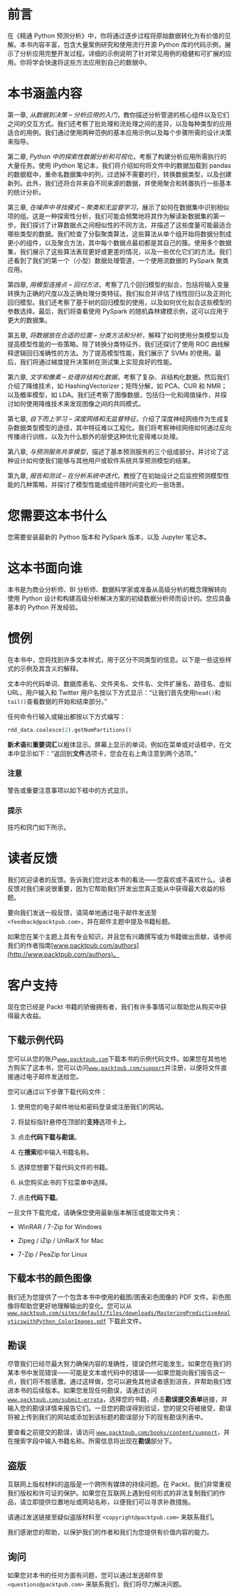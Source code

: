 # 前言

在《精通 Python 预测分析》中，你将通过逐步过程将原始数据转化为有价值的见解。本书内容丰富，包含大量案例研究和使用流行开源 Python 库的代码示例，展示了分析应用完整开发过程。详细的示例说明了针对常见用例的稳健和可扩展的应用。你将学会快速将这些方法应用到自己的数据中。

# 本书涵盖内容

第一章, *从数据到决策 – 分析应用的入门*，教你描述分析管道的核心组件以及它们之间的交互方式。我们还考察了批处理和流处理之间的差异，以及每种类型的应用适合的用例。我们通过使用两种范例的基本应用示例以及每个步骤所需的设计决策来指导。

第二章, *Python 中的探索性数据分析和可视化*，考察了构建分析应用所需执行的大量任务。使用 IPython 笔记本，我们将介绍如何将文件中的数据加载到 pandas 的数据框中，重命名数据集中的列，过滤掉不需要的行，转换数据类型，以及创建新列。此外，我们还将合并来自不同来源的数据，并使用聚合和转置执行一些基本的统计分析。

第三章, *在噪声中寻找模式 – 聚类和无监督学习*，展示了如何在数据集中识别相似项的组。这是一种探索性分析，我们可能会频繁地将其作为解读新数据集的第一步。我们探讨了计算数据点之间相似性的不同方法，并描述了这些度量可能最适合哪些类型的数据。我们检查了分裂聚类算法，这些算法从单个组开始将数据分割成更小的组件，以及聚合方法，其中每个数据点最初都是其自己的簇。使用多个数据集，我们展示了这些算法表现更好或更差的情况，以及一些优化它们的方法。我们还看到了我们的第一个（小型）数据处理管道，一个使用流数据的 PySpark 聚类应用。

第四章, *用模型连接点 – 回归方法*，考察了几个回归模型的拟合，包括将输入变量转换为正确的尺度以及正确处理分类特征。我们拟合并评估了线性回归以及正则化回归模型。我们还考察了基于树的回归模型的使用，以及如何优化拟合这些模型的参数选择。最后，我们将查看使用 PySpark 的随机森林建模示例，这可以应用于更大的数据集。

第五章, *将数据放在合适的位置 – 分类方法和分析*，解释了如何使用分类模型以及提高模型性能的一些策略。除了转换分类特征外，我们还探讨了使用 ROC 曲线解释逻辑回归准确性的方法。为了提高模型性能，我们展示了 SVMs 的使用。最后，我们将通过梯度提升决策树在测试集上实现良好的性能。

第六章, *文字和像素 – 处理非结构化数据*，考察了复杂、非结构化数据。然后我们介绍了降维技术，如 HashingVectorizer；矩阵分解，如 PCA、CUR 和 NMR；以及概率模型，如 LDA。我们还考察了图像数据，包括归一化和阈值操作，并探讨如何使用降维技术来发现图像之间的共同模式。

第七章, *自下而上学习 – 深度网络和无监督特征*，介绍了深度神经网络作为生成复杂数据类型模型的途径，其中特征难以工程化。我们将考察神经网络如何通过反向传播进行训练，以及为什么额外的层使这种优化变得难以处理。

第八章, *与预测服务共享模型*，描述了基本预测服务的三个组成部分，并讨论了这种设计如何使我们能够与其他用户或软件系统共享预测模型的结果。

第九章, *报告和测试 – 在分析系统中迭代*，教授了在初始设计之后监控预测模型性能的几种策略，并探讨了模型性能或组件随时间变化的一些场景。

# 您需要这本书什么

您需要安装最新的 Python 版本和 PySpark 版本，以及 Jupyter 笔记本。

# 这本书面向谁

本书是为商业分析师、BI 分析师、数据科学家或准备从高级分析的概念理解转向使用 Python 设计和构建高级分析解决方案的初级数据分析师而设计的。您应具备基本的 Python 开发经验。

# 惯例

在本书中，您将找到许多文本样式，用于区分不同类型的信息。以下是一些这些样式的示例及其含义的解释。

文本中的代码单词、数据库表名、文件夹名、文件名、文件扩展名、路径名、虚拟 URL、用户输入和 Twitter 用户名按以下方式显示：“让我们首先使用`head()`和`tail()`查看数据的开始和结束部分。”

任何命令行输入或输出都按以下方式编写：

```py
rdd_data.coalesce(2).getNumPartitions()

```

**新术语**和**重要词汇**以粗体显示。屏幕上显示的单词，例如在菜单或对话框中，在文本中显示如下：“返回到**文件**选项卡，您会在右上角注意到两个选项。”

### 注意

警告或重要注意事项以如下框中的方式显示。

### 提示

技巧和窍门如下所示。

# 读者反馈

我们欢迎读者的反馈。告诉我们您对这本书的看法——您喜欢或不喜欢什么。读者反馈对我们来说很重要，因为它帮助我们开发出您真正能从中获得最大收益的标题。

要向我们发送一般反馈，请简单地通过电子邮件发送至`<feedback@packtpub.com>`，并在邮件主题中提及书籍标题。

如果您在某个主题上具有专业知识，并且您有兴趣撰写或为书籍做出贡献，请参阅我们的作者指南[www.packtpub.com/authors](http://www.packtpub.com/authors)。

# 客户支持

现在您已经是 Packt 书籍的骄傲拥有者，我们有许多事情可以帮助您从购买中获得最大收益。

## 下载示例代码

您可以从您的账户[`www.packtpub.com`](http://www.packtpub.com)下载本书的示例代码文件。如果您在其他地方购买了这本书，您可以访问[`www.packtpub.com/support`](http://www.packtpub.com/support)并注册，以便将文件直接通过电子邮件发送给您。

您可以通过以下步骤下载代码文件：

1.  使用您的电子邮件地址和密码登录或注册我们的网站。

1.  将鼠标指针悬停在顶部的**支持**选项卡上。

1.  点击**代码下载与勘误**。

1.  在**搜索**框中输入书籍名称。

1.  选择您想要下载代码文件的书籍。

1.  从您购买此书的下拉菜单中选择。

1.  点击**代码下载**。

一旦文件下载完成，请确保您使用最新版本解压或提取文件夹：

+   WinRAR / 7-Zip for Windows

+   Zipeg / iZip / UnRarX for Mac

+   7-Zip / PeaZip for Linux

## 下载本书的颜色图像

我们还为您提供了一个包含本书中使用的截图/图表彩色图像的 PDF 文件。彩色图像将帮助您更好地理解输出的变化。您可以从 [`www.packtpub.com/sites/default/files/downloads/MasteringPredictiveAnalyticswithPython_ColorImages.pdf`](https://www.packtpub.com/sites/default/files/downloads/MasteringPredictiveAnalyticswithPython_ColorImages.pdf) 下载此文件。

## 勘误

尽管我们已经尽最大努力确保内容的准确性，错误仍然可能发生。如果您在我们的某本书中发现错误——可能是文本或代码中的错误——如果您能向我们报告这一点，我们将不胜感激。通过这样做，您可以避免其他读者感到沮丧，并帮助我们改进本书的后续版本。如果您发现任何勘误，请通过访问[`www.packtpub.com/submit-errata`](http://www.packtpub.com/submit-errata)，选择您的书籍，点击**勘误提交表单**链接，并输入您的勘误详情来报告它们。一旦您的勘误得到验证，您的提交将被接受，勘误将被上传到我们的网站或添加到该标题的勘误部分下的现有勘误列表中。

要查看之前提交的勘误，请访问 [`www.packtpub.com/books/content/support`](https://www.packtpub.com/books/content/support)，并在搜索字段中输入书籍名称。所需信息将出现在**勘误**部分下。

## 盗版

互联网上版权材料的盗版是一个跨所有媒体的持续问题。在 Packt，我们非常重视我们版权和许可证的保护。如果您在互联网上遇到任何形式的非法复制我们的作品，请立即提供位置地址或网站名称，以便我们可以寻求补救措施。

请通过发送链接至疑似盗版材料至 `<copyright@packtpub.com>` 来联系我们。

我们感谢您的帮助，以保护我们的作者和我们为您提供有价值内容的能力。

## 询问

如果您对本书的任何方面有问题，您可以通过发送邮件至 `<questions@packtpub.com>` 来联系我们，我们将尽力解决问题。
